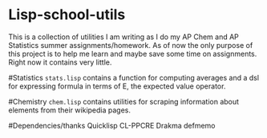Lisp-school-utils
==================
This is a collection of utilities I am writing as I do my AP Chem and AP Statistics summer assignments/homework. As of now the only purpose of this project is to help me learn and maybe save some time on assignments. Right now it contains very little.

#Statistics
`stats.lisp` contains a function for computing averages and a dsl for expressing formula in terms of E, the expected value operator. 

#Chemistry
`chem.lisp` contains utilities for scraping information about elements from their wikipedia pages.

#Dependencies/thanks
Quicklisp 
CL-PPCRE
Drakma
defmemo